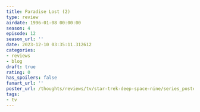 ```yaml
---
title: Paradise Lost (2)
type: review
airdate: 1996-01-08 00:00:00
season: 4
episode: 12
season_url: ''
date: 2023-12-10 03:35:11.312612
categories:
- reviews
- blog
draft: true
rating: 0
has_spoilers: false
fanart_url: ''
poster_url: /thoughts/reviews/tv/star-trek-deep-space-nine/series_poster.jpg
tags:
- tv
---
```


